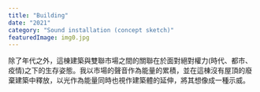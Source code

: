 ```yaml
---
title: "Building"
date: "2021"
category: "Sound installation (concept sketch)"
featuredImage: img0.jpg
---
```

<div class="box">
    <div class="dscrptn">
    除了年代之外，這棟建築與雙聯市場之間的關聯在於面對絕對權力(時代、都市、疫情)之下的生存姿態。我以市場的聲音作為能量的累積，並在這棟沒有屋頂的廢棄建築中釋放，以光作為能量同時也視作建築體的延伸，將其想像成一種示威。<br>
    </div>
</div>
